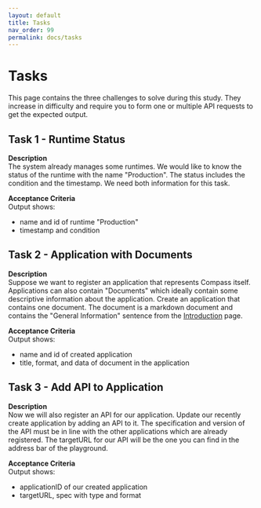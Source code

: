 ```yaml
---
layout: default
title: Tasks
nav_order: 99
permalink: docs/tasks
---
```


# Tasks

This page contains the three challenges to solve during this study. They increase in difficulty and require you to form one or multiple API requests to get the expected output.

## Task 1 - Runtime Status

**Description**  
The system already manages some runtimes. We would like to know the status of the runtime with the name "Production". The status includes the condition and the timestamp. We need both information for this task.

**Acceptance Criteria**  
Output shows:  
- name and id of runtime "Production"
- timestamp and condition

## Task 2 - Application with Documents

**Description**  
Suppose we want to register an application that represents Compass itself. Applications can also contain "Documents" which ideally contain some descriptive information about the application. Create an application that contains one document. The document is a markdown document and contains the "General Information" sentence from the [Introduction](/) page.

**Acceptance Criteria**  
Output shows:  
- name and id of created application
- title, format, and data of document in the application

## Task 3 - Add API to Application

**Description**  
Now we will also register an API for our application. Update our recently create application by adding an API to it. The specification and version of the API must be in line with the other applications which are already registered. The targetURL for our API will be the one you can find in the address bar of the playground.

**Acceptance Criteria**  
Output shows:  
- applicationID of our created application
- targetURL, spec with type and format